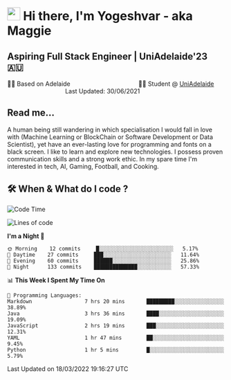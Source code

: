 <h1><img src="https://emojis.slackmojis.com/emojis/images/1531849430/4246/blob-sunglasses.gif?1531849430" width="30"/> Hi there, I'm Yogeshvar - aka Maggie</h1>

## Aspiring Full Stack Engineer | UniAdelaide'23 🇦🇺  
🏂🏻  Based on Adelaide &nbsp;&nbsp;&nbsp;&nbsp;&nbsp;&nbsp;&nbsp;&nbsp;&nbsp;&nbsp;&nbsp;&nbsp;&nbsp;&nbsp;&nbsp;&nbsp;&nbsp;&nbsp;&nbsp;&nbsp;&nbsp;&nbsp;&nbsp;&nbsp;&nbsp;&nbsp;&nbsp;&nbsp;&nbsp;&nbsp;&nbsp;&nbsp;&nbsp;&nbsp;&nbsp;&nbsp;&nbsp;&nbsp;&nbsp;👨‍💻 Student @ [UniAdelaide](https://www.adelaide.edu.au)   &nbsp;&nbsp;&nbsp;&nbsp;&nbsp;&nbsp;&nbsp;&nbsp;&nbsp;&nbsp;&nbsp;&nbsp;&nbsp;&nbsp;&nbsp;&nbsp;&nbsp;&nbsp;&nbsp;&nbsp;&nbsp;&nbsp;&nbsp;&nbsp;&nbsp;&nbsp;&nbsp;&nbsp;&nbsp;&nbsp;&nbsp;&nbsp; &nbsp;Last Updated: 30/06/2021

## Read me...

A human being still wandering in which specialisation I would fall in love with (Machine Learning or BlockChain or Software Development or Data Scientist), yet have an ever-lasting love for programming and fonts on a black screen. I like to learn and explore new technologies. I possess proven communication skills and a strong work ethic. In my spare time I'm interested in tech, AI, Gaming, Football, and Cooking.

## 🛠 When & What do I code ?  

<!--START_SECTION:waka-->
![Code Time](http://img.shields.io/badge/Code%20Time-1%2C273%20hrs%206%20mins-blue)

![Lines of code](https://img.shields.io/badge/From%20Hello%20World%20I%27ve%20Written-114%20Thousand%20lines%20of%20code-blue)

**I'm a Night 🦉** 

```text
🌞 Morning    12 commits     █░░░░░░░░░░░░░░░░░░░░░░░░   5.17% 
🌆 Daytime    27 commits     ███░░░░░░░░░░░░░░░░░░░░░░   11.64% 
🌃 Evening    60 commits     ██████░░░░░░░░░░░░░░░░░░░   25.86% 
🌙 Night      133 commits    ██████████████░░░░░░░░░░░   57.33%

```


📊 **This Week I Spent My Time On** 

```text
💬 Programming Languages: 
Markdown                 7 hrs 20 mins       █████████░░░░░░░░░░░░░░░░   38.89% 
Java                     3 hrs 36 mins       ████░░░░░░░░░░░░░░░░░░░░░   19.09% 
JavaScript               2 hrs 19 mins       ███░░░░░░░░░░░░░░░░░░░░░░   12.31% 
YAML                     1 hr 47 mins        ██░░░░░░░░░░░░░░░░░░░░░░░   9.45% 
Python                   1 hr 5 mins         █░░░░░░░░░░░░░░░░░░░░░░░░   5.79%

```


 Last Updated on 18/03/2022 19:16:27 UTC
<!--END_SECTION:waka-->
